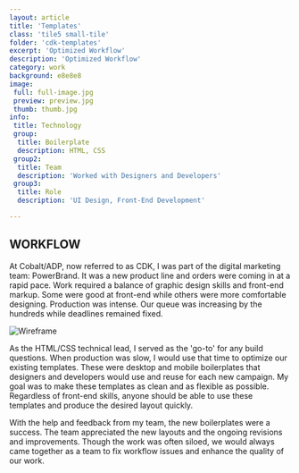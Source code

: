 ```yaml
---
layout: article
title: 'Templates'
class: 'tile5 small-tile'
folder: 'cdk-templates'
excerpt: 'Optimized Workflow'
description: 'Optimized Workflow'
category: work
background: e8e8e8
image:
 full: full-image.jpg
 preview: preview.jpg
 thumb: thumb.jpg
info:
 title: Technology
 group: 
  title: Boilerplate
  description: HTML, CSS
 group2: 
  title: Team
  description: 'Worked with Designers and Developers'
 group3: 
  title: Role
  description: 'UI Design, Front-End Development'

---
```


## WORKFLOW

At Cobalt/ADP, now referred to as CDK, I was part of the digital marketing team: PowerBrand. It was a new product line and orders were coming in at a rapid pace. Work required a balance of graphic design skills and front-end markup. Some were good at front-end while others were more comfortable designing. Production was intense. Our queue was increasing by the hundreds while deadlines remained fixed.  

<div class="screenshot-container">
	<img srcset="/assets/images/work/{{page.folder}}/preview@2x.jpg 1089w, /assets/images/work/{{page.folder}}/preview.jpg 768w" src="/assets/images/work/{{page.folder}}/preview.jpg" alt="Wireframe" />
</div>

As the HTML/CSS technical lead, I served as the 'go-to' for any build questions. When production was slow, I would use that time to optimize our existing templates. These were desktop and mobile boilerplates that designers and developers would use and reuse for each new campaign. My goal was to make these templates as clean and as flexible as possible. Regardless of front-end skills, anyone should be able to use these templates and produce the desired layout quickly. 

With the help and feedback from my team, the new boilerplates were a  success. The team appreciated the new layouts and the ongoing revisions and improvements. Though the work was often siloed, we would always came together as a team to fix workflow issues and enhance the quality of our work. 